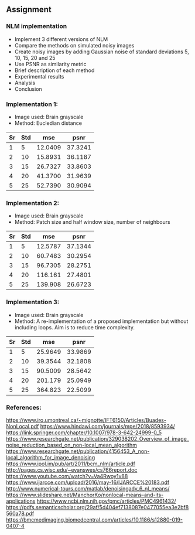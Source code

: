 ## Assignment

### NLM implementation

* Implement 3 different versions of NLM
* Compare the methods on simulated noisy images
* Create noisy images by adding Gaussian noise of standard deviations 5, 10, 15, 20 and 25
* Use PSNR as similarity metric
* Brief description of each method
* Experimental results
* Analysis
* Conclusion


### Implementation 1:

* Image used: Brain grayscale
* Method: Eucledian distance

| Sr | Std |  mse    |  psnr   |
|--- | ----| --------| ------- |
| 1  |  5  | 12.0409 | 37.3241 |
| 2  |  10 | 15.8931 | 36.1187 |
| 3  |  15 | 26.7327 | 33.8603 |
| 4  |  20 | 41.3700 | 31.9639 |
| 5  |  25 | 52.7390 | 30.9094 |

### Implementation 2:

* Image used: Brain grayscale
* Method: Patch size and half window size, number of neighbours

| Sr | Std |  mse    |  psnr   |
|--- | ----| --------| ------- |
| 1  |  5  | 12.5787 | 37.1344 |
| 2  |  10 | 60.7483 | 30.2954 |
| 3  |  15 | 96.7305 | 28.2751 |
| 4  |  20 | 116.161 | 27.4801 |
| 5  |  25 | 139.908 | 26.6723 |

### Implementation 3:

* Image used: Brain grayscale
* Method: A re-implementation of a proposed implementation but without including loops. Aim is to reduce time complexity.

| Sr | Std |  mse    |  psnr   |
|--- | ----| --------| ------- |
| 1  |  5  | 25.9649 | 33.9869 |
| 2  |  10 | 39.3544 | 32.1808 |
| 3  |  15 | 90.5009 | 28.5642 |
| 4  |  20 | 201.179 | 25.0949 |
| 5  |  25 | 364.823 | 22.5099 |

### References:

https://www.iro.umontreal.ca/~mignotte/IFT6150/Articles/Buades-NonLocal.pdf
https://www.hindawi.com/journals/mpe/2018/8593934/
https://link.springer.com/chapter/10.1007/978-3-642-24999-0_5
https://www.researchgate.net/publication/329038202_Overview_of_image_noise_reduction_based_on_non-local_mean_algorithm
https://www.researchgate.net/publication/4156453_A_non-local_algorithm_for_image_denoising
https://www.ipol.im/pub/art/2011/bcm_nlm/article.pdf
http://pages.cs.wisc.edu/~evanswes/cs766report.doc
https://www.youtube.com/watch?v=Va4Rwoy1v88
https://www.ijarcce.com/upload/2016/may-16/IJARCCE%20183.pdf
http://www.numerical-tours.com/matlab/denoisingadv_6_nl_means/
https://www.slideshare.net/ManchorKo/nonlocal-means-and-its-applications
https://www.ncbi.nlm.nih.gov/pmc/articles/PMC4961432/
https://pdfs.semanticscholar.org/29af/5d404ef7138087e0477055ea3e2bf8560a78.pdf
https://bmcmedimaging.biomedcentral.com/articles/10.1186/s12880-019-0407-4
